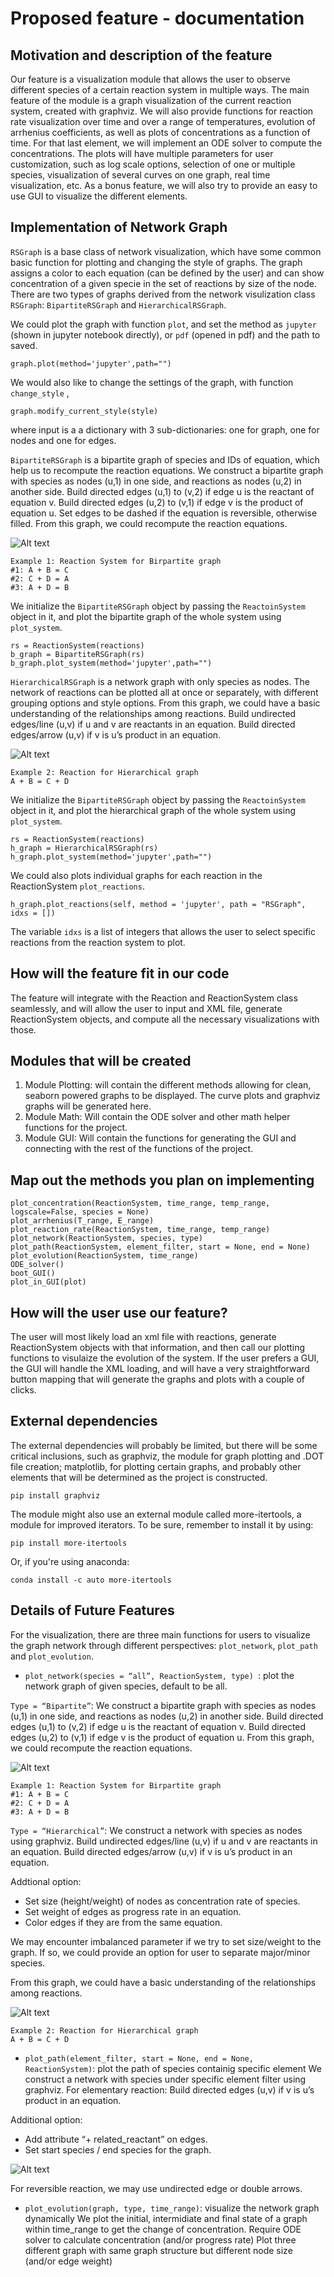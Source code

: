 # Proposed feature - documentation

## Motivation and description of the feature
Our feature is a visualization module that allows the user to observe different species of a certain reaction system in multiple ways. The main feature of the module is a graph visualization of the current reaction system, created with graphviz.
We will also provide functions for reaction rate visualization over time and over a range of temperatures, evolution of arrhenius coefficients, as well as plots of concentrations as a function of time. For that last element, we will implement an ODE solver to compute the concentrations. The plots will have multiple parameters for user customization, such as log scale options, selection of one or multiple species, visualization of several curves on one graph, real time visualization, etc.
As a bonus feature, we will also try to provide an easy to use GUI to visualize the different elements.


## Implementation of Network Graph
`RSGraph` is a base class of network visualization, which have some common basic function for plotting and changing the style of graphs. The graph assigns a color to each equation (can be defined by the user) and can show concentration of a given specie in the set of reactions by size of the node.
There are two types of graphs derived from the network visulization class `RSGraph`: `BipartiteRSGraph` and `HierarchicalRSGraph`.

We could plot the graph with function `plot`, and set the method as `jupyter` (shown in jupyter notebook directly), or `pdf` (opened in pdf) and the path to saved.
```
graph.plot(method='jupyter',path="")
```

We would also like to change the settings of the graph, with function `change_style` ,
```
graph.modify_current_style(style)
```
where input is a a dictionary with 3 sub-dictionaries: one for graph, one for nodes and one for edges.


`BipartiteRSGraph` is a bipartite graph of species and IDs of equation, which help us to recompute the reaction equations.
We construct a bipartite graph with species as nodes (u,1) in one side, and reactions as nodes (u,2) in another side.
Build directed edges (u,1) to (v,2) if edge u is the reactant of equation v.
Build directed edges (u,2) to (v,1) if edge v is the product of equation u.
Set edges to be dashed if the equation is reversible, otherwise filled.
From this graph, we could recompute the reaction equations.

![Alt text](pic/demo1.png?raw=true "Title")
```
Example 1: Reaction System for Birpartite graph
#1: A + B = C
#2: C + D = A
#3: A + D = B
```

We initialize the  `BipartiteRSGraph` object by passing the  `ReactoinSystem` object in it, and plot the bipartite graph of the whole system using `plot_system`.
```
rs = ReactionSystem(reactions)
b_graph = BipartiteRSGraph(rs)
b_graph.plot_system(method='jupyter',path="")
```

`HierarchicalRSGraph` is a network graph with only species as nodes. The network of reactions can be plotted all at once or separately, with different grouping options and style options.
From this graph, we could have a basic understanding of the relationships among reactions.
Build undirected edges/line (u,v) if u and v are reactants in an equation.
Build directed edges/arrow (u,v) if v is u’s product in an equation.

![Alt text](pic/demo2.png?raw=true "Title")
```
Example 2: Reaction for Hierarchical graph
A + B = C + D
```
We initialize the  `BipartiteRSGraph` object by passing the  `ReactoinSystem` object in it, and plot the hierarchical graph of the whole system using `plot_system`.
```
rs = ReactionSystem(reactions)
h_graph = HierarchicalRSGraph(rs)
h_graph.plot_system(method='jupyter',path="")
```
We could also plots individual graphs for each reaction in the ReactionSystem  `plot_reactions`.
```
h_graph.plot_reactions(self, method = 'jupyter', path = "RSGraph", idxs = [])
```
The variable `idxs` is a list of integers that allows the user to select specific reactions from the reaction system to plot.




## How will the feature fit in our code
The feature will integrate with the Reaction and ReactionSystem class seamlessly, and will allow the user to input and XML file, generate ReactionSystem objects, and compute all the necessary visualizations with those.

## Modules that will be created
1. Module Plotting: will contain the different methods allowing for clean, seaborn powered graphs to be displayed. The curve plots and graphviz graphs will be generated here.
2. Module Math: Will contain the ODE solver and other math helper functions for the project.
3. Module GUI: Will contain the functions for generating the GUI and connecting with the rest of the functions of the project.


## Map out the methods you plan on implementing
```
plot_concentration(ReactionSystem, time_range, temp_range, logscale=False, species = None)
plot_arrhenius(T_range, E_range)
plot_reaction_rate(ReactionSystem, time_range, temp_range)
plot_network(ReactionSystem, species, type)
plot_path(ReactionSystem, element_filter, start = None, end = None)
plot_evolution(ReactionSystem, time_range)
ODE_solver()
boot_GUI()
plot_in_GUI(plot)
```

## How will the user use our feature?
The user will most likely load an xml file with reactions, generate ReactionSystem objects with that information, and then call our plotting functions to visulaize the evolution of the system. If the user prefers a GUI, the GUI will handle the XML loading, and will have a very straightforward button mapping that will generate the graphs and plots with a couple of clicks.

## External dependencies
The external dependencies will probably be limited, but there will be some critical inclusions, such as graphviz, the module for graph plotting and .DOT file creation; matplotlib, for plotting certain graphs, and probably other elements that will be determined as the project is constructed.
```
pip install graphviz
```
The module might also use an external module called more-itertools, a module for improved iterators. To be sure, remember to install it by using:
```
pip install more-itertools
```
Or, if you're using anaconda:
```
conda install -c auto more-itertools
```


## Details of Future Features
For the visualization, there are three main functions for users to visualize the graph network through different perspectives:      `plot_network`, `plot_path` and `plot_evolution`.

- `plot_network(species = “all”, ReactionSystem, type) `: plot the network graph of given species, default to be all.

`Type = “Bipartite”`:
We construct a bipartite graph with species as nodes (u,1) in one side, and reactions as nodes (u,2) in another side.
Build directed edges (u,1) to (v,2) if edge u is the reactant of equation v.
Build directed edges (u,2) to (v,1) if edge v is the product of equation u.
From this graph, we could recompute the reaction equations.

![Alt text](pic/demo1.png?raw=true "Title")
```
Example 1: Reaction System for Birpartite graph
#1: A + B = C
#2: C + D = A
#3: A + D = B
```

`Type = “Hierarchical”`:
We construct a network with species as nodes using graphviz.
Build undirected edges/line (u,v) if u and v are reactants in an equation.
Build directed edges/arrow (u,v) if v is u’s product in an equation.

Addtional option:
- Set size (height/weight) of nodes as concentration rate of species.
- Set weight of edges as progress rate in an equation.
- Color edges if they are from the same equation.

We may encounter imbalanced parameter if we try to set size/weight to the graph. If so, we could provide an option for user to separate major/minor species.

From this graph, we could have a basic understanding of the relationships among reactions.

![Alt text](pic/demo2.png?raw=true "Title")
```
Example 2: Reaction for Hierarchical graph
A + B = C + D
```


- `plot_path(element_filter, start = None, end = None, ReactionSystem)`: plot the path of species containig specific element
We construct a network with species under specific element filter using graphviz.
For elementary reaction:
Build directed edges (u,v) if v is u’s product in an equation.

Additional option:
- Add attribute “+ related_reactant” on edges.
- Set start species / end species for the graph.

![Alt text](pic/demo3.png?raw=true "Title")

For reversible reaction, we may use undirected edge or double arrows.

- `plot_evolution(graph, type, time_range)`: visualize the network graph dynamically
We plot the initial, intermidiate and final state of a graph within time_range to get the change of concentration.
Require ODE solver to calculate concentration (and/or progress rate)
Plot three different graph with same graph structure but different node size (and/or edge weight)

